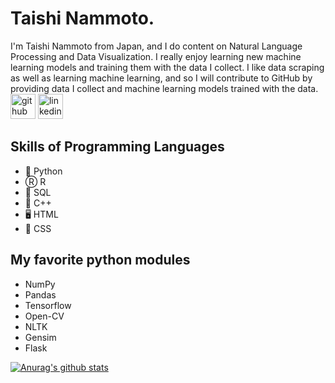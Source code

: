 # Taishi Nammoto. 
I'm Taishi Nammoto from Japan, and I do content on Natural Language Processing and Data Visualization. I really enjoy learning new machine learning models and training them with the data I collect. I like data scraping as well as learning machine learning, and so I will contribute to GitHub by providing data I collect and machine learning models trained with the data. 
[<img src='https://cdn.jsdelivr.net/npm/simple-icons@3.0.1/icons/github.svg' alt='github' height='40'>](https://github.com/taishi-nammoto)  [<img src='https://cdn.jsdelivr.net/npm/simple-icons@3.0.1/icons/linkedin.svg' alt='linkedin' height='40'>](https://www.linkedin.com/in/taishi-nammoto/)  

## Skills of Programming Languages
* 🐍 Python
* Ⓡ R
* 📳 SQL 
* 🌊 C++ 
* 🖥 HTML
* 📲 CSS

## My favorite python modules
* NumPy 
* Pandas 
* Tensorflow 
* Open-CV 
* NLTK 
* Gensim 
* Flask

[![Anurag's github stats](https://github-readme-stats.vercel.app/api?username=taishi-nammoto)](https://github.com/anuraghazra/github-readme-stats)

